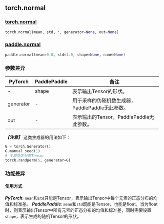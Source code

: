 ## torch.normal
### [torch.normal](https://pytorch.org/docs/stable/generated/torch.normal.html?highlight=normal#torch.normal)
```python
torch.normal(mean, std, *, generator=None, out=None)
```
### [paddle.normal](https://www.paddlepaddle.org.cn/documentation/docs/zh/api/paddle/normal_cn.html#normal)
```python
paddle.normal(mean=0.0, std=1.0, shape=None, name=None)
```

### 参数差异
| PyTorch       | PaddlePaddle | 备注                                                   |
| ------------- | ------------ | ------------------------------------------------------ |
| -          | shape        | 表示输出Tensor的形状。                                     |
| generator        | -            | 用于采样的伪随机数生成器，PaddlePaddle无此参数。                   |
| out           | -            | 表示输出的Tensor，PaddlePaddle无此参数。               |

***【注意】*** 这类生成器的用法如下：
```python
G = torch.Generator()
G.manual_seed(1)
# 生成指定分布Tensor
torch.randperm(5, generator=G)
```

### 功能差异

#### 使用方式
***PyTorch***: `mean`和`std`只能是Tensor，表示输出Tensor中每个元素的正态分布的均值和标准差。
***PaddlePaddle***: `mean`和`std`既能是Tensor，也能是float，当为float时，则表示输出Tensor中所有元素的正态分布的均值和标准差，同时需要设置`shape`，表示生成的随机Tensor的形状。
